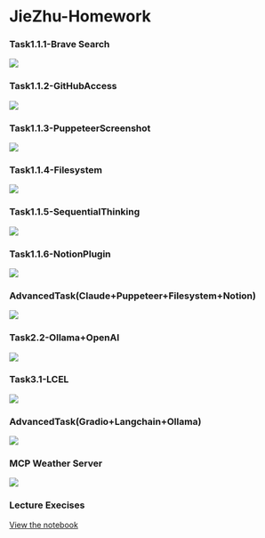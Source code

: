 # JieZhu-Homework
### Task1.1.1-Brave Search

![](class1/Task1.1.1-BraveSearch.PNG)

### Task1.1.2-GitHubAccess

![](class1/Task1.1.2-GitHubAccess.PNG)

### Task1.1.3-PuppeteerScreenshot

![](class1/Task1.1.3-PuppeteerScreenshot.PNG)

### Task1.1.4-Filesystem

![](class1/Task1.1.4-FilesystemCreation.PNG)

### Task1.1.5-SequentialThinking

![](class1/Task1.1.5-SequentialThinking.PNG)

### Task1.1.6-NotionPlugin

![](class1/Task1.1.6-NotionPlugin.PNG)

### AdvancedTask(Claude+Puppeteer+Filesystem+Notion)

![](class1/AdvancedTask(Claude+Puppeteer+Filesystem+Notion).PNG)

### Task2.2-Ollama+OpenAI

![](class1/Task2.2-Ollama+OpenAI.PNG)

### Task3.1-LCEL

![](class1/Task3.1-LCEL.PNG)

### AdvancedTask(Gradio+Langchain+Ollama)

![](class1/AdvancedTask(Gradio+Langchain+Ollama).PNG)

### MCP Weather Server
![](class1/MCP-Weather-Server.PNG)

### Lecture Execises

[View the notebook](class1/class_1_lecture(execises).ipynb)
